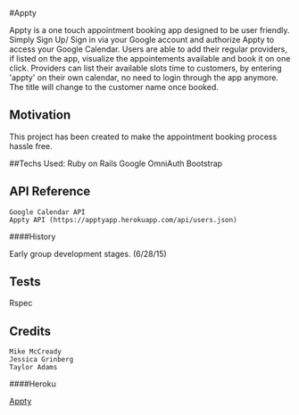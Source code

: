 #Appty

Appty is a one touch appointment booking app designed to be user friendly.
Simply Sign Up/ Sign in via your Google account and authorize Appty to access your Google Calendar.
Users are able to add their regular providers, if listed on the app, visualize the appointements available and book it on one click.
Providers can list their available slots time to customers, by entering 'appty' on their own calendar, no need to login through the app anymore. The title will change to the customer name once booked.


## Motivation

This project has been created to make the appointment booking process hassle free.

##Techs Used:
Ruby on Rails
Google OmniAuth
Bootstrap

## API Reference
```
Google Calendar API
Appty API (https://apptyapp.herokuapp.com/api/users.json)
```

####History

Early group development stages. (6/28/15)

## Tests

Rspec

## Credits
```
Mike McCready
Jessica Grinberg
Taylor Adams

```

####Heroku

[Appty](http://apptyapp.com/)



